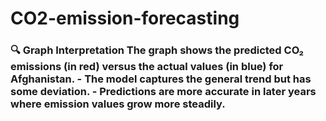 # CO2-emission-forecasting
### 🔍 Graph Interpretation  The graph shows the predicted CO₂ emissions (in red) versus the actual values (in blue) for Afghanistan.  - The model captures the general trend but has some deviation. - Predictions are more accurate in later years where emission values grow more steadily.
